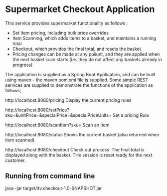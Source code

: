 Supermarket Checkout Application
=================================
This service provides supermarket functionality as follows ;

- Set Item pricing, including bulk price overrides
- Item Scanning, which adds items to a basket, and maintains a running total
- Checkout, which provides the final total, and resets the basket.
- Pricing changes can be made at any poiiunt, and they are applied when the next basket scan starts (i.e. they do not affect any baskets already in progress)

The application is supplied as a Spring Boot Application, and can be built using maven - the maven pom.xml file is supplied. 
Some simple REST services are supplied to demonstrate the functions of the application as follows;

http://localhost:8080/pricing
Display the current pricing rules

http://localhost:8080/setPrice?sku=<sku>&unitPrice=<unitPrice>&specialPrice=<specialPrice>&specialPriceUnits=<specialPriceUnits>
Set a pricing Rule

http://localhost:8080/scanItem?sku=<sku>
Scan an Item

http://localhost:8080/status
Shows the current basket (also returned when item scanned)

http://localhost:8080/checkout
Check out process. The final total is displayed along with the basket. THe session is reset ready for the next customer.
 
Running from command line
-------------------------
java -jar target/itv.checkout-1.0-SNAPSHOT.jar

